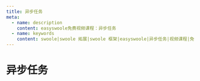 ```yaml
---
title: 异步任务
meta:
  - name: description
    content: easyswoole免费视频课程：异步任务
  - name: keywords
    content: swoole|swoole 拓展|swoole 框架|easyswoole|异步任务|视频课程|免费教程
---
```

# 异步任务
<script type="text/javascript" src="/Js/Ckplayer/ckplayer.js"></script>
<div class="video" style="width: 50rem;height: 30rem;"></div>
<script type="text/javascript">
    var videoObject = {
    		container: '.video',
    		variable: 'player',
    		video:'http://video-oss.easyswoole.com/%E5%85%A5%E9%97%A8%E6%95%99%E7%A8%8B1/task.mp4'
    	};
    var player=new ckplayer(videoObject);
</script>

